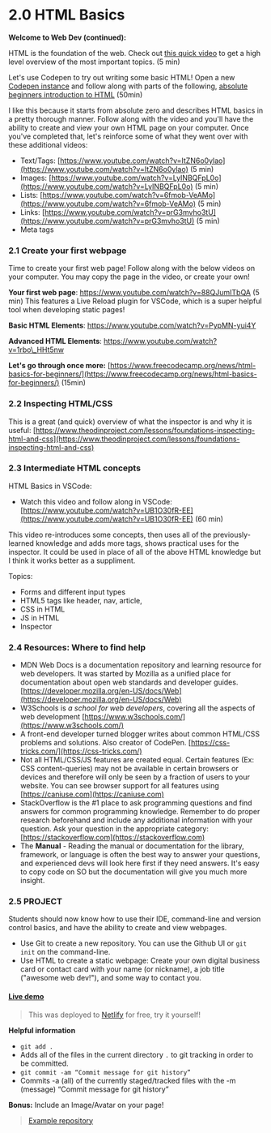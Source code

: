 # 2.0 HTML Basics

**Welcome to Web Dev (continued):**

HTML is the foundation of the web. Check out [this quick video](https://www.youtube.com/watch?v=88QJumITbQA) to get a high level overview of the most important topics. (5 min)

Let's use Codepen to try out writing some basic HTML! Open a new [Codepen instance](https://codepen.io/pen) and follow along with parts of the following, [absolute beginners introduction to HTML](https://www.youtube.com/watch?v=ONin3xInlGw) (50min)

I like this because it starts from absolute zero and describes HTML basics in a pretty thorough manner. Follow along with the video and you'll have the ability to create and view your own HTML page on your computer. Once you've completed that, let's reinforce some of what they went over with these additional videos:

* Text/Tags: [https://www.youtube.com/watch?v=ItZN6o0ylao](https://www.youtube.com/watch?v=ItZN6o0ylao) (5 min)
* Images: [https://www.youtube.com/watch?v=LyINBQFpL0o](https://www.youtube.com/watch?v=LyINBQFpL0o) (5 min)
* Lists: [https://www.youtube.com/watch?v=6fmob-VeAMo](https://www.youtube.com/watch?v=6fmob-VeAMo) (5 min)
* Links: [https://www.youtube.com/watch?v=prG3mvho3tU](https://www.youtube.com/watch?v=prG3mvho3tU) (5 min)
* Meta tags

### 2.1 Create your first webpage

Time to create your first web page! Follow along with the below videos on your computer. You may copy the page in the video, or create your own!

**Your first web page**: https://www.youtube.com/watch?v=88QJumITbQA (5 min) This features a Live Reload plugin for VSCode, which is a super helpful tool when developing static pages!

**Basic HTML Elements**: https://www.youtube.com/watch?v=PypMN-yui4Y

**Advanced HTML Elements**: https://www.youtube.com/watch?v=1rbo\_HHt5nw

**Let's go through once more:** [https://www.freecodecamp.org/news/html-basics-for-beginners/](https://www.freecodecamp.org/news/html-basics-for-beginners/) (15min)

### 2.2 Inspecting HTML/CSS

This is a great (and quick) overview of what the inspector is and why it is useful: [https://www.theodinproject.com/lessons/foundations-inspecting-html-and-css](https://www.theodinproject.com/lessons/foundations-inspecting-html-and-css)

### 2.3 Intermediate HTML concepts

HTML Basics in VSCode:

* Watch this video and follow along in VSCode: [https://www.youtube.com/watch?v=UB1O30fR-EE](https://www.youtube.com/watch?v=UB1O30fR-EE) (60 min)

This video re-introduces some concepts, then uses all of the previously-learned knowledge and adds more tags, shows practical uses for the inspector. It could be used in place of all of the above HTML knowledge but I think it works better as a suppliment.

Topics:

* Forms and different input types
* HTML5 tags like header, nav, article,
* CSS in HTML
* JS in HTML
* Inspector

### 2.4 Resources: Where to find help

* MDN Web Docs is a documentation repository and learning resource for web developers. It was started by Mozilla as a unified place for documentation about open web standards and developer guides. [https://developer.mozilla.org/en-US/docs/Web](https://developer.mozilla.org/en-US/docs/Web)
* W3Schools is _a school for web developers_, covering all the aspects of web development [https://www.w3schools.com/](https://www.w3schools.com/)
* A front-end developer turned blogger writes about common HTML/CSS problems and solutions. Also creator of CodePen. [https://css-tricks.com/](https://css-tricks.com/)
* Not all HTML/CSS/JS features are created equal. Certain features (Ex: CSS content-queries) may not be available in certain browsers or devices and therefore will only be seen by a fraction of users to your website. You can see browser support for all features using [https://caniuse.com](https://caniuse.com)
* StackOverflow is the #1 place to ask programming questions and find answers for common programming knowledge. Remember to do proper research beforehand and include any additional information with your question. Ask your question in the appropriate category: [https://stackoverflow.com](https://stackoverflow.com)
* The **Manual** - Reading the manual or documentation for the library, framework, or language is often the best way to answer your questions, and experienced devs will look here first if they need answers. It's easy to copy code on SO but the documentation will give you much more insight.

### 2.5 PROJECT

Students should now know how to use their IDE, command-line and version control basics, and have the ability to create and view webpages.

* Use Git to create a new repository. You can use the Github UI or `git init` on the command-line.
* Use HTML to create a static webpage: Create your own digital business card or contact card with your name (or nickname), a job title ("awesome web dev!"), and some way to contact you.

#### [Live demo](https://aam-101-html.netlify.app/)

> This was deployed to [Netlify](https://www.netlify.com/) for free, try it yourself!

**Helpful information**

* `git add .`
* Adds all of the files in the current directory `.` to git tracking in order to be committed.
* `git commit -am “Commit message for git history”`
* Commits -a (all) of the currently staged/tracked files with the -m (message) “Commit message for git history”

**Bonus:** Include an Image/Avatar on your page!

> [Example repository](https://github.com/AAM-Institute/project-002)
